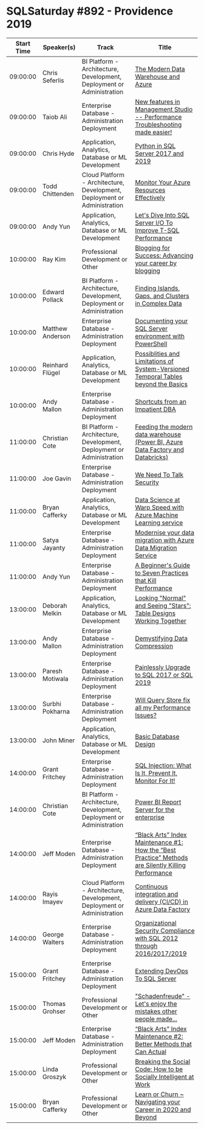 # SQLSaturday #892 - Providence 2019
Start Time|Speaker(s)|Track|Title
---|---|---|---
09:00:00|Chris Seferlis|BI Platform - Architecture, Development, Deployment or Administration|[The Modern Data Warehouse and Azure](91843.md)
09:00:00|Taiob Ali|Enterprise Database - Administration  Deployment|[New features in Management Studio  -- Performance Troubleshooting made easier!](92603.md)
09:00:00|Chris Hyde|Application, Analytics, Database or ML Development|[Python in SQL Server 2017 and 2019](93485.md)
09:00:00|Todd Chittenden|Cloud Platform - Architecture, Development, Deployment or Administration|[Monitor Your Azure Resources Effectively](94519.md)
09:00:00|Andy Yun|Application, Analytics, Database or ML Development|[Let's Dive Into SQL Server I/O To Improve T-SQL Performance](95506.md)
10:00:00|Ray Kim|Professional Development or Other|[Blogging for Success: Advancing your career by blogging](91820.md)
10:00:00|Edward Pollack|BI Platform - Architecture, Development, Deployment or Administration|[Finding Islands, Gaps, and Clusters in Complex Data](91955.md)
10:00:00|Matthew Anderson|Enterprise Database - Administration  Deployment|[Documenting your SQL Server environment with PowerShell](92343.md)
10:00:00|Reinhard Flügel|Application, Analytics, Database or ML Development|[Possiblities and Limitations of System-Versioned Temporal Tables beyond the Basics](94998.md)
10:00:00|Andy Mallon|Enterprise Database - Administration  Deployment|[Shortcuts from an Impatient DBA](95304.md)
11:00:00|Christian Cote|BI Platform - Architecture, Development, Deployment or Administration|[Feeding the modern data warehouse (Power BI, Azure Data Factory and Databricks)](93198.md)
11:00:00|Joe Gavin|Enterprise Database - Administration  Deployment|[We Need To Talk Security](93552.md)
11:00:00|Bryan Cafferky|Application, Analytics, Database or ML Development|[Data Science at Warp Speed with Azure Machine Learning service](95441.md)
11:00:00|Satya Jayanty|Enterprise Database - Administration  Deployment|[Modernise your data migration with Azure Data Migration Service](95445.md)
11:00:00|Andy Yun|Enterprise Database - Administration  Deployment|[A Beginner's Guide to Seven Practices that Kill Performance](95505.md)
13:00:00|Deborah Melkin|Application, Analytics, Database or ML Development|[Looking "Normal" and Seeing "Stars": Table Designs Working Together](94855.md)
13:00:00|Andy Mallon|Enterprise Database - Administration  Deployment|[Demystifying Data Compression](95303.md)
13:00:00|Paresh Motiwala|Enterprise Database - Administration  Deployment|[Painlessly Upgrade to SQL 2017 or SQL 2019](95323.md)
13:00:00|Surbhi Pokharna|Enterprise Database - Administration  Deployment|[Will Query Store fix all my Performance Issues?](95571.md)
13:00:00|John Miner|Application, Analytics, Database or ML Development|[Basic Database Design](98146.md)
14:00:00|Grant Fritchey|Enterprise Database - Administration  Deployment|[SQL Injection: What Is It, Prevent It, Monitor For It!](92598.md)
14:00:00|Christian Cote|BI Platform - Architecture, Development, Deployment or Administration|[Power BI Report Server for the enterprise](93202.md)
14:00:00|Jeff Moden|Enterprise Database - Administration  Deployment|[“Black Arts” Index Maintenance #1: How the “Best Practice” Methods are Silently Killing Performance](93801.md)
14:00:00|Rayis Imayev|Cloud Platform - Architecture, Development, Deployment or Administration|[Continuous integration and delivery (CI/CD) in Azure Data Factory](94700.md)
14:00:00|George Walters|Enterprise Database - Administration  Deployment|[Organizational Security  Compliance with SQL 2012 through 2016/2017/2019](95172.md)
15:00:00|Grant Fritchey|Enterprise Database - Administration  Deployment|[Extending DevOps To SQL Server](92597.md)
15:00:00|Thomas Grohser|Professional Development or Other|["Schadenfreude" - Let's enjoy the mistakes other people made...](93482.md)
15:00:00|Jeff Moden|Enterprise Database - Administration  Deployment|[“Black Arts” Index Maintenance #2: Better Methods that Can Actual](93802.md)
15:00:00|Linda Groszyk|Professional Development or Other|[Breaking the Social Code: How to be Socially Intelligent at Work](95442.md)
15:00:00|Bryan Cafferky|Professional Development or Other|[Learn or Churn ~ Navigating your Career in 2020 and Beyond](98110.md)

